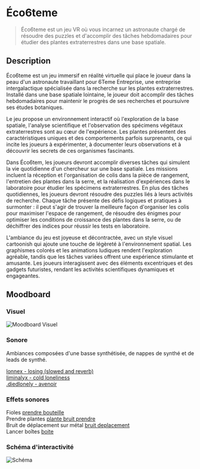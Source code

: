 # Éco6teme

> Éco6teme est un jeu VR où vous incarnez un astronaute chargé de résoudre des puzzles et d'accomplir des tâches hebdomadaires pour étudier des plantes extraterrestres dans une base spatiale.

## Description

Éco6teme est un jeu immersif en réalité virtuelle qui place le joueur dans la peau d'un astronaute travaillant pour 6Teme Entreprise, une entreprise intergalactique spécialisée dans la recherche sur les plantes extraterrestres. Installé dans une base spatiale lointaine, le joueur doit accomplir des tâches hebdomadaires pour maintenir le progrès de ses recherches et poursuivre ses études botaniques.

Le jeu propose un environnement interactif où l'exploration de la base spatiale, l'analyse scientifique et l'observation des spécimens végétaux extraterrestres sont au cœur de l'expérience. Les plantes présentent des caractéristiques uniques et des comportements parfois surprenants, ce qui incite les joueurs à expérimenter, à documenter leurs observations et à découvrir les secrets de ces organismes fascinants.

Dans Éco6tem, les joueurs devront accomplir diverses tâches qui simulent la vie quotidienne d'un chercheur sur une base spatiale. Les missions incluent la réception et l'organisation de colis dans la pièce de rangement, l'entretien des plantes dans la serre, et la réalisation d'expériences dans le laboratoire pour étudier les spécimens extraterrestres. En plus des tâches quotidiennes, les joueurs devront résoudre des puzzles liés à leurs activités de recherche. Chaque tâche présente des défis logiques et pratiques à surmonter : il peut s'agir de trouver la meilleure façon d'organiser les colis pour maximiser l'espace de rangement, de résoudre des énigmes pour optimiser les conditions de croissance des plantes dans la serre, ou de déchiffrer des indices pour réussir les tests en laboratoire.

L'ambiance du jeu est joyeuse et décontractée, avec un style visuel cartoonish qui ajoute une touche de légèreté à l'environnement spatial. Les graphismes colorés et les animations ludiques rendent l'exploration agréable, tandis que les tâches variées offrent une expérience stimulante et amusante. Les joueurs interagissent avec des éléments excentriques et des gadgets futuristes, rendant les activités scientifiques dynamiques et engageantes.



## Moodboard

### Visuel

![Moodboard Visuel](https://i.ibb.co/xHMcPyt/ambiencetp3.png)

### Sonore
Ambiances composées d'une basse synthétisée, de nappes de synthé et de leads de synthé. <br>

[lonnex - losing (slowed and reverb)](https://youtu.be/KZrvnPOu5oU?si=-EyvkCBBUJ0rWzIe) <br>
[liminalyx - cold loneliness](https://youtu.be/xqp4gNT410s?si=xMWUA3M1ONo_CCdn) <br>
[.diedlonely - avenoir](https://youtu.be/xF6Z8PdFbZQ?si=Gps7YuQKD7YOBPhE) <br>

### Effets sonores
Fioles
[prendre bouteille](https://pixabay.com/fr/sound-effects/bottle-clink-101000/) <br>
Prendre plantes
[plante bruit prendre](https://pixabay.com/fr/sound-effects/bushmovement-6986/) <br>
Bruit de déplacement sur métal
[bruit deplacement](https://www.youtube.com/watch?v=DMAMYy-v-zA) <br>
Lancer boîtes
[boite](https://pixabay.com/fr/sound-effects/kick-cardboard-box-104453/) <br>

### Schéma d'interactivité
![Schéma](https://i.ibb.co/vQCsWBC/Schema-Prog-1.png)
